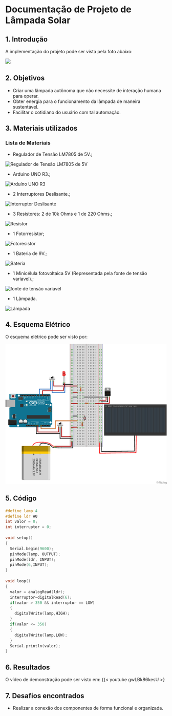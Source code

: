 # Documentação de Projeto de Lâmpada Solar

## 1. Introdução

A implementação do projeto pode ser vista pela foto abaixo:

![](https://www.tinkercad.com/embed/eq19tyXHyPy?editbtn=1)


## 2. Objetivos

- Criar uma lâmpada autônoma que não necessite de interação humana para operar.
- Obter energia para o funcionamento da lâmpada de maneira sustentável.
- Facilitar o cotidiano do usuário com tal automação.

## 3. Materiais utilizados

### Lista de Materiais
 * Regulador de Tensão LM7805 de 5V.;
 
  ![Regulador de Tensão LM7805 de 5V](https://beta-editor.tinkercad.com/components/thumbnails/regulator5V.png)
 * Arduíno UNO R3.;

 ![Arduíno UNO R3](https://beta-editor.tinkercad.com/components/thumbnails/arduinoUnoR3.png)
 * 2 Interruptores Deslisante.;

 ![Interruptor Deslisante](https://beta-editor.tinkercad.com/components/thumbnails/slideSwitch.png)
 * 3 Resistores: 2 de 10k Ohms e 1 de 220 Ohms.;

 ![Resistor](https://beta-editor.tinkercad.com/components/thumbnails/resistor.png)
 * 1 Fotorresistor;

 ![Fotoresistor](https://beta-editor.tinkercad.com/components/thumbnails/photoResistor.png)
 * 1 Bateria de 9V.;

 ![Bateria](https://beta-editor.tinkercad.com/components/thumbnails/battery9V.png)
 * 1 Minicélula fotovoltaica 5V (Representada pela fonte de tensão variavel).;

 ![fonte de tensão variavel](https://beta-editor.tinkercad.com/components/thumbnails/powerSupply.png)
 * 1 Lâmpada. 

 ![Lâmpada](https://beta-editor.tinkercad.com/components/thumbnails/lightBulb.png)


## 4. Esquema Elétrico


O esquema elétrico pode ser visto por:

![](esquema.png)

## 5. Código

```Cpp
#define lamp 4
#define ldr A0
int valor = 0;
int interruptor = 0;

void setup()
{
  Serial.begin(9600);
  pinMode(lamp, OUTPUT);
  pinMode(ldr, INPUT);
  pinMode(6,INPUT);
}

void loop()
{
  valor = analogRead(ldr);
  interruptor=digitalRead(6);
  if(valor > 350 && interruptor == LOW)
  {
  	digitalWrite(lamp,HIGH);
  }
  if(valor <= 350)
  {
  	digitalWrite(lamp,LOW);
  }
  Serial.println(valor);
}
```

## 6. Resultados

O vídeo de demonstração pode ser visto em:
{{< youtube gwLBk86kesU >}


## 7. Desafios encontrados

- Realizar a conexão dos componentes de forma funcional e organizada.
